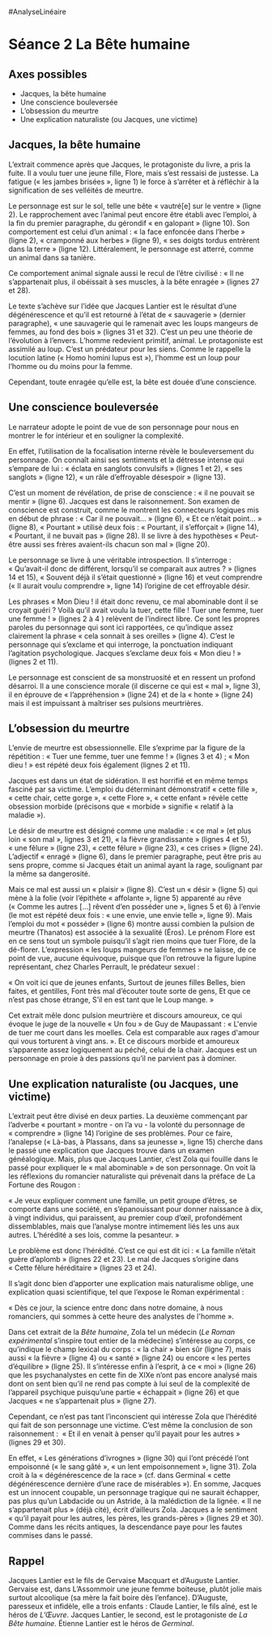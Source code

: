 #AnalyseLinéaire

# Séance 2 La Bête humaine

## Axes possibles

- Jacques, la bête humaine
- Une conscience bouleversée
- L’obsession du meurtre
- Une explication naturaliste (ou Jacques, une victime)

## Jacques, la bête humaine

L’extrait commence après que Jacques, le protagoniste du livre, a pris la fuite. Il a voulu tuer une jeune fille, Flore, mais s’est ressaisi de justesse. La fatigue (« les jambes brisées », ligne 1) le force à s’arrêter et à réfléchir à la signification de ses velléités de meurtre.

Le personnage est sur le sol, telle une bête « vautré[e] sur le ventre » (ligne 2). Le rapprochement avec l’animal peut encore être établi avec l’emploi, à la fin du premier paragraphe, du gérondif « en galopant » (ligne 10). Son comportement est celui d’un animal : « la face enfoncée dans l’herbe » (ligne 2), « cramponné aux herbes » (ligne 9), « ses doigts tordus entrèrent dans la terre » (ligne 12). Littéralement, le personnage est atterré, comme un animal dans sa tanière.

Ce comportement animal signale aussi le recul de l’être civilisé : « Il ne s’appartenait plus, il obéissait à ses muscles, à la bête enragée » (lignes 27 et 28).

Le texte s’achève sur l’idée que Jacques Lantier est le résultat d’une dégénérescence et qu’il est retourné à l’état de « sauvagerie » (dernier paragraphe), « une sauvagerie qui le ramenait avec les loups mangeurs de femmes, au fond des bois » (lignes 31 et 32). C’est un peu une théorie de l’évolution à l’envers. L’homme redevient primitif, animal. Le protagoniste est assimilé au loup. C’est un prédateur pour les siens. Comme le rappelle la locution latine (« Homo homini lupus est »), l’homme est un loup pour l’homme ou du moins pour la femme.

Cependant, toute enragée qu’elle est, la bête est douée d’une conscience.

## Une conscience bouleversée

Le narrateur adopte le point de vue de son personnage pour nous en montrer le for intérieur et en souligner la complexité.

En effet, l’utilisation de la focalisation interne révèle le bouleversement du personnage. On connaît ainsi ses sentiments et la détresse intense qui s’empare de lui : « éclata en sanglots convulsifs » (lignes 1 et 2), « ses sanglots » (ligne 12), « un râle d’effroyable désespoir » (ligne 13).

C’est un moment de révélation, de prise de conscience : « il ne pouvait se mentir » (ligne 6). Jacques est dans le raisonnement. Son examen de conscience est construit, comme le montrent les connecteurs logiques mis en début de phrase : « Car il ne pouvait… » (ligne 6), « Et ce n’était point… » (ligne 8), « Pourtant » utilisé deux fois : « Pourtant, il s’efforçait » (ligne 14), « Pourtant, il ne buvait pas » (ligne 28). Il se livre à des hypothèses « Peut-être aussi ses frères avaient-ils chacun son mal » (ligne 20).

Le personnage se livre à une véritable introspection. Il s’interroge : « Qu’avait-il donc de différent, lorsqu’il se comparait aux autres ? » (lignes 14 et 15), « Souvent déjà il s’était questionné » (ligne 16) et veut comprendre (« Il aurait voulu comprendre », ligne 14) l’origine de cet effroyable désir.

Les phrases « Mon Dieu ! il était donc revenu, ce mal abominable dont il se croyait guéri ? Voilà qu’il avait voulu la tuer, cette fille ! Tuer une femme, tuer une femme ! » (lignes 2 à 4 ) relèvent de l’indirect libre. Ce sont les propres paroles du personnage qui sont ici rapportées, ce qu’indique assez clairement la phrase « cela sonnait à ses oreilles » (ligne 4). C’est le personnage qui s’exclame et qui interroge, la ponctuation indiquant l’agitation psychologique. Jacques s’exclame deux fois « Mon dieu ! » (lignes 2 et 11).

Le personnage est conscient de sa monstruosité et en ressent un profond désarroi. Il a une conscience morale (il discerne ce qui est « mal », ligne 3), il en  éprouve de « l’appréhension » (ligne 24) et de la « honte » (ligne 24) mais il est impuissant à maîtriser ses pulsions meurtrières.

## L’obsession du meurtre

L’envie de meurtre est obsessionnelle. Elle s’exprime par la figure de la répétition : « Tuer une femme, tuer une femme ! » (lignes 3 et 4) ; « Mon dieu ! » est répété deux fois également (lignes 2 et 11).

Jacques est dans un état de sidération. Il est horrifié et en même temps fasciné par sa victime. L’emploi du déterminant démonstratif « cette fille », « cette chair, cette gorge », « cette Flore », « cette enfant » révèle cette obsession morbide (précisons que « morbide » signifie « relatif à la maladie »).

Le désir de meurtre est désigné comme une maladie : « ce mal » (et plus loin « son mal », lignes 3 et 21), « la fièvre grandissante » (lignes 4 et 5), « une fêlure » (ligne 23), « cette fêlure » (ligne 23), « ces crises » (ligne 24). L’adjectif « enragé » (ligne 6), dans le premier paragraphe, peut être pris au sens propre, comme si Jacques était un animal ayant la rage, soulignant par la même sa dangerosité.

Mais ce mal est aussi un « plaisir » (ligne 8). C’est un « désir » (ligne 5) qui mène à la folie (voir l’épithète « affolante », ligne 5) apparenté au rêve (« Comme les autres […] rêvent d’en posséder une », lignes 5 et 6) à l’envie (le mot est répété deux fois : « une envie, une envie telle », ligne 9). Mais l’emploi du mot « posséder » (ligne 6) montre aussi combien la pulsion de meurtre (Thanatos) est associée à la sexualité (Éros). Le prénom Flore est en ce sens tout un symbole puisqu’il s’agit rien moins que tuer Flore, de la dé-florer. L’expression « les loups mangeurs de femmes » ne laisse, de ce point de vue, aucune équivoque, puisque que l’on retrouve la figure lupine représentant, chez Charles Perrault, le prédateur sexuel : 

« On voit ici que de jeunes enfants,
Surtout de jeunes filles
Belles, bien faites, et gentilles,
Font très mal d’écouter toute sorte de gens,
Et que ce n’est pas chose étrange,
S’il en est tant que le Loup mange. »

Cet extrait mêle donc pulsion meurtrière et discours amoureux, ce qui évoque le juge de la nouvelle « Un fou » de Guy de Maupassant : « L'envie de tuer me court dans les moelles. Cela est comparable aux rages d'amour qui vous torturent à vingt ans. ». Et ce discours morbide et amoureux s’apparente assez logiquement au péché, celui de la chair. Jacques est un personnage en proie à des passions qu’il ne parvient pas à dominer.

## Une explication naturaliste (ou Jacques, une victime)

L’extrait peut être divisé en deux parties. La deuxième commençant par l’adverbe « pourtant » montre - on l’a vu - la volonté du personnage de « comprendre » (ligne 14) l’origine de ses problèmes. Pour ce faire, l’analepse (« Là-bas, à Plassans, dans sa jeunesse », ligne 15) cherche dans le passé une explication que Jacques trouve dans un examen généalogique. Mais, plus que Jacques Lantier, c’est Zola qui fouille dans le passé pour expliquer le « mal abominable » de son personnage. On voit là les réflexions du romancier naturaliste qui prévenait dans la préface de La Fortune des Rougon :

« Je veux expliquer comment une famille, un petit groupe d’êtres, se comporte dans une société, en s’épanouissant pour donner naissance à dix, à vingt individus, qui paraissent, au premier coup d’œil, profondément dissemblables, mais que l’analyse montre intimement liés les uns aux autres. L’hérédité a ses lois, comme la pesanteur. »

Le problème est donc l’hérédité. C’est ce qui est dit ici : « La famille n’était guère d’aplomb » (lignes 22 et 23). Le mal de Jacques s’origine dans « Cette fêlure héréditaire » (lignes 23 et 24).

Il s’agit donc bien d’apporter une explication mais naturalisme oblige, une explication quasi scientifique, tel que l’expose le Roman expérimental :

« Dès ce jour, la science entre donc dans notre domaine, à nous romanciers, qui sommes à cette heure des analystes de l'homme ».

Dans cet extrait de la _Bête humaine_, Zola tel un médecin (_Le Roman expérimental_ s’inspire tout entier de la médecine) s’intéresse au corps, ce qu’indique le champ lexical du corps : « la chair » bien sûr (ligne 7), mais aussi « la fièvre » (ligne 4) ou « santé » (ligne 24) ou encore « les pertes d’équilibre » (ligne 25). Il s’intéresse enfin à l’esprit, à ce « moi » (ligne 26) que les psychanalystes en cette fin de XIXe n’ont pas encore analysé mais dont on sent bien qu’il ne rend pas compte à lui seul de la complexité de l’appareil psychique puisqu’une partie « échappait » (ligne 26) et que Jacques « ne s’appartenait plus » (ligne 27).

Cependant, ce n’est pas tant l’inconscient qui intéresse Zola que l’hérédité qui fait de son personnage une victime. C’est même la conclusion de son raisonnement :  « Et il en venait à penser qu’il payait pour les autres » (lignes 29 et 30).

En effet, « Les générations d’ivrognes » (ligne 30) qui l’ont précédé l’ont empoisonné (« le sang gâté », « un lent empoisonnement », ligne 31). Zola croit à la « dégénérescence de la race » (cf. dans Germinal « cette dégénérescence dernière d’une race de misérables »). En somme, Jacques est un innocent coupable, un personnage tragique qui ne saurait échapper, pas plus qu’un Labdacide ou un Astride, à la malédiction de la lignée. « Il ne s’appartenait plus » (déjà cité), écrit d’ailleurs Zola. Jacques a le sentiment « qu’il payait pour les autres, les pères, les grands-pères » (lignes 29 et 30). Comme dans les récits antiques, la descendance paye pour les fautes commises dans le passé.

## Rappel

Jacques Lantier est le fils de Gervaise Macquart et d’Auguste Lantier. Gervaise est, dans L’Assommoir une jeune femme boiteuse, plutôt jolie mais surtout alcoolique (sa mère la fait boire dès l’enfance). D’Auguste, paresseux et infidèle, elle a trois enfants : Claude Lantier, le fils aîné, est le héros de _L’Œuvre_. Jacques Lantier, le second, est le protagoniste de _La Bête humaine_. Étienne Lantier est le héros de _Germinal_. 
